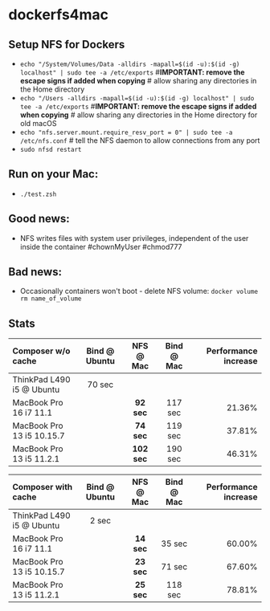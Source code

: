 # dockerfs4mac

## Setup NFS for Dockers
 * `echo "/System/Volumes/Data -alldirs -mapall=$(id -u):$(id -g) localhost" | sudo tee -a /etc/exports` #**IMPORTANT: remove the escape signs if added when copying** # allow sharing any directories in the Home directory
 * `echo "/Users -alldirs -mapall=$(id -u):$(id -g) localhost" | sudo tee -a /etc/exports` #**IMPORTANT: remove the escape signs if added when copying** # allow sharing any directories in the Home directory for old macOS
 * `echo "nfs.server.mount.require_resv_port = 0" | sudo tee -a /etc/nfs.conf` # tell the NFS daemon to allow connections from any port
 * `sudo nfsd restart`

## Run on your Mac:
 * `./test.zsh`

## Good news:
 * NFS writes files with system user privileges, independent of the user inside the container #chownMyUser #chmod777

## Bad news:
 * Occasionally containers won't boot - delete NFS volume: `docker volume rm name_of_volume`

## Stats
|Composer w/o cache        |Bind @ Ubuntu|NFS @ Mac  |Bind @ Mac|Performance increase|
|:-------------------------|:-----------:|:---------:|:--------:|-------------------:|
|ThinkPad L490 i5 @ Ubuntu |70 sec       |           |          |                    |
|MacBook Pro 16 i7 11.1    |             |**92 sec** |117 sec   |21.36%              |
|MacBook Pro 13 i5 10.15.7 |             |**74 sec** |119 sec   |37.81%
|MacBook Pro 13 i5 11.2.1  |             |**102 sec**|190 sec   |46.31%


|Composer with cache       |Bind @ Ubuntu|NFS @ Mac  |Bind @ Mac|Performance increase|
|:-------------------------|:-----------:|:---------:|:--------:|-------------------:|
|ThinkPad L490 i5 @ Ubuntu |2 sec        |           |          |                    |
|MacBook Pro 16 i7 11.1    |             |**14 sec** |35 sec    |60.00%              |
|MacBook Pro 13 i5 10.15.7 |             |**23 sec** |71 sec    |67.60%              |
|MacBook Pro 13 i5 11.2.1  |             |**25 sec** |118 sec   |78.81%              |
